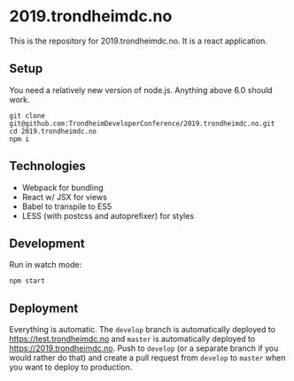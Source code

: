 # 2019.trondheimdc.no

This is the repository for 2019.trondheimdc.no. It is a react application.

## Setup

You need a relatively new version of node.js. Anything above 6.0 should work.

    git clone git@github.com:TrondheimDeveloperConference/2019.trondheimdc.no.git
    cd 2019.trondheimdc.no
    npm i
    
## Technologies

- Webpack for bundling
- React w/ JSX for views
- Babel to transpile to ES5
- LESS (with postcss and autoprefixer) for styles
    

## Development

Run in watch mode:

    npm start
    
## Deployment

Everything is automatic. The `develop` branch is automatically deployed to https://test.trondheimdc.no
and `master` is automatically deployed to https://2019.trondheimdc.no. Push to `develop` (or a separate
branch if you would rather do that) and create a pull request from `develop` to `master` when you want
to deploy to production.
